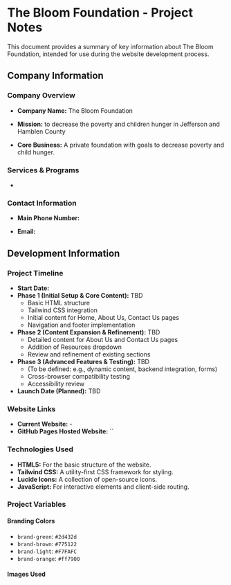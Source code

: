 # The Bloom Foundation - Project Notes

This document provides a summary of key information about The Bloom Foundation, intended for use during the website development process.

## Company Information

### **Company Overview**

-   **Company Name:** The Bloom Foundation

-   **Mission:** to decrease the poverty and children hunger in Jefferson and Hamblen County

-   **Core Business:** A private foundation with goals to decrease poverty and child hunger.

### **Services & Programs**

-   

### **Contact Information**

-   **Main Phone Number:** 

-   **Email:** 


## Development Information

### **Project Timeline**

-   **Start Date:** 
-   **Phase 1 (Initial Setup & Core Content):** TBD
    -   Basic HTML structure
    -   Tailwind CSS integration
    -   Initial content for Home, About Us, Contact Us pages
    -   Navigation and footer implementation
-   **Phase 2 (Content Expansion & Refinement):** TBD
    -   Detailed content for About Us and Contact Us pages
    -   Addition of Resources dropdown
    -   Review and refinement of existing sections
-   **Phase 3 (Advanced Features & Testing):** TBD
    -   (To be defined: e.g., dynamic content, backend integration, forms)
    -   Cross-browser compatibility testing
    -   Accessibility review
-   **Launch Date (Planned):** TBD

### **Website Links**

-   **Current Website:** -
-   **GitHub Pages Hosted Website:** ``

### **Technologies Used**

-   **HTML5:** For the basic structure of the website.
-   **Tailwind CSS:** A utility-first CSS framework for styling.
-   **Lucide Icons:** A collection of open-source icons.
-   **JavaScript:** For interactive elements and client-side routing.

### **Project Variables**

#### **Branding Colors**

-   `brand-green`: `#2d432d`
-   `brand-brown`: `#775122`
-   `brand-light`: `#F7FAFC`
-   `brand-orange`: `#ff7900`

#### **Images Used**


